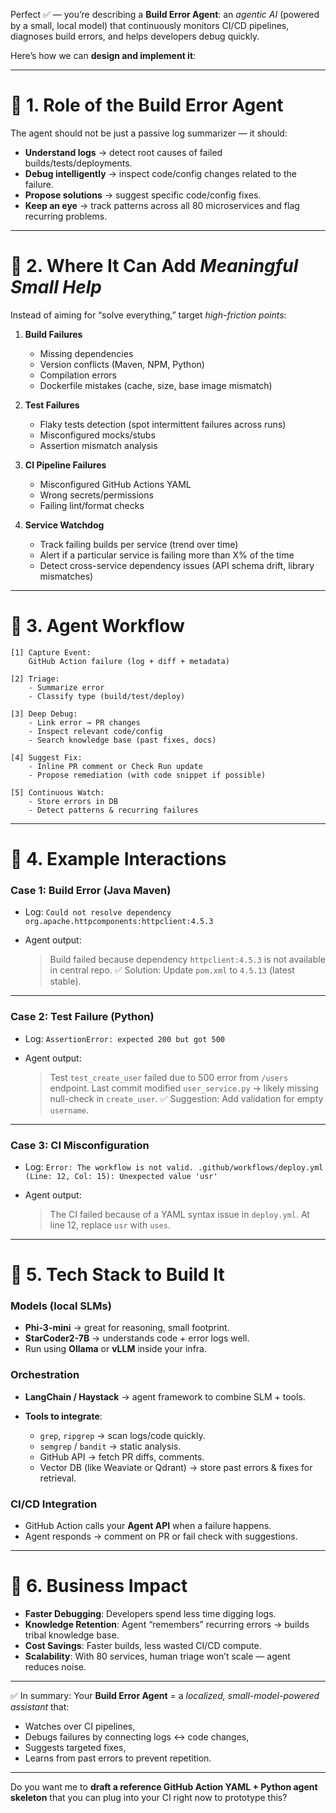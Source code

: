 Perfect ✅ — you’re describing a **Build Error Agent**:
an *agentic AI* (powered by a small, local model) that continuously monitors CI/CD pipelines, diagnoses build errors, and helps developers debug quickly.

Here’s how we can **design and implement it**:

---

# 🔹 1. Role of the Build Error Agent

The agent should not be just a passive log summarizer — it should:

* **Understand logs** → detect root causes of failed builds/tests/deployments.
* **Debug intelligently** → inspect code/config changes related to the failure.
* **Propose solutions** → suggest specific code/config fixes.
* **Keep an eye** → track patterns across all 80 microservices and flag recurring problems.

---

# 🔹 2. Where It Can Add *Meaningful Small Help*

Instead of aiming for “solve everything,” target *high-friction points*:

1. **Build Failures**

   * Missing dependencies
   * Version conflicts (Maven, NPM, Python)
   * Compilation errors
   * Dockerfile mistakes (cache, size, base image mismatch)

2. **Test Failures**

   * Flaky tests detection (spot intermittent failures across runs)
   * Misconfigured mocks/stubs
   * Assertion mismatch analysis

3. **CI Pipeline Failures**

   * Misconfigured GitHub Actions YAML
   * Wrong secrets/permissions
   * Failing lint/format checks

4. **Service Watchdog**

   * Track failing builds per service (trend over time)
   * Alert if a particular service is failing more than X% of the time
   * Detect cross-service dependency issues (API schema drift, library mismatches)

---

# 🔹 3. Agent Workflow

```plaintext
[1] Capture Event:
    GitHub Action failure (log + diff + metadata)

[2] Triage:
    - Summarize error
    - Classify type (build/test/deploy)

[3] Deep Debug:
    - Link error → PR changes
    - Inspect relevant code/config
    - Search knowledge base (past fixes, docs)

[4] Suggest Fix:
    - Inline PR comment or Check Run update
    - Propose remediation (with code snippet if possible)

[5] Continuous Watch:
    - Store errors in DB
    - Detect patterns & recurring failures
```

---

# 🔹 4. Example Interactions

### Case 1: Build Error (Java Maven)

* Log:
  `Could not resolve dependency org.apache.httpcomponents:httpclient:4.5.3`
* Agent output:

  > Build failed because dependency `httpclient:4.5.3` is not available in central repo.
  > ✅ Solution: Update `pom.xml` to `4.5.13` (latest stable).

---

### Case 2: Test Failure (Python)

* Log:
  `AssertionError: expected 200 but got 500`
* Agent output:

  > Test `test_create_user` failed due to 500 error from `/users` endpoint.
  > Last commit modified `user_service.py` → likely missing null-check in `create_user`.
  > ✅ Suggestion: Add validation for empty `username`.

---

### Case 3: CI Misconfiguration

* Log:
  `Error: The workflow is not valid. .github/workflows/deploy.yml (Line: 12, Col: 15): Unexpected value 'usr'`
* Agent output:

  > The CI failed because of a YAML syntax issue in `deploy.yml`.
  > At line 12, replace `usr` with `uses`.

---

# 🔹 5. Tech Stack to Build It

### Models (local SLMs)

* **Phi-3-mini** → great for reasoning, small footprint.
* **StarCoder2-7B** → understands code + error logs well.
* Run using **Ollama** or **vLLM** inside your infra.

### Orchestration

* **LangChain / Haystack** → agent framework to combine SLM + tools.
* **Tools to integrate**:

  * `grep`, `ripgrep` → scan logs/code quickly.
  * `semgrep` / `bandit` → static analysis.
  * GitHub API → fetch PR diffs, comments.
  * Vector DB (like Weaviate or Qdrant) → store past errors & fixes for retrieval.

### CI/CD Integration

* GitHub Action calls your **Agent API** when a failure happens.
* Agent responds → comment on PR or fail check with suggestions.

---

# 🔹 6. Business Impact

* **Faster Debugging**: Developers spend less time digging logs.
* **Knowledge Retention**: Agent “remembers” recurring errors → builds tribal knowledge base.
* **Cost Savings**: Faster builds, less wasted CI/CD compute.
* **Scalability**: With 80 services, human triage won’t scale — agent reduces noise.

---

✅ In summary:
Your **Build Error Agent** = a *localized, small-model-powered assistant* that:

* Watches over CI pipelines,
* Debugs failures by connecting logs ↔ code changes,
* Suggests targeted fixes,
* Learns from past errors to prevent repetition.

---

Do you want me to **draft a reference GitHub Action YAML + Python agent skeleton** that you can plug into your CI right now to prototype this?
